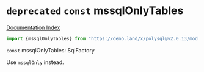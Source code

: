 # `deprecated` `const` mssqlOnlyTables

[Documentation Index](../README.md)

```ts
import {mssqlOnlyTables} from "https://deno.land/x/polysql@v2.0.13/mod.ts"
```

`const` mssqlOnlyTables: SqlFactory

Use `mssqlOnly` instead.

